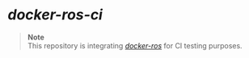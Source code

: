 # *docker-ros-ci*

> **Note**  
> This repository is integrating [*docker-ros*](https://github.com/ika-rwth-aachen/docker-ros) for CI testing purposes.
